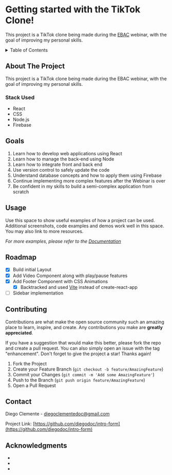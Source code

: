 # Getting started with the TikTok Clone!

This project is a TikTok clone being made during the [EBAC](https://ebac.art.br) webinar, with the goal of improving my personal skills.

<details>
  <summary>Table of Contents</summary>
  <ol>
    <li>
      <a href="#about-the-project">About The Project</a>
      <ul>
        <li><a href="#stack-used">Stack used</a></li>
      </ul>
    </li>
    <li><a href="#goals">Goals</a></li>
    <li><a href="#roadmap">Roadmap</a></li>
    <li><a href="#contact">Contact</a></li>
    <li><a href="#acknowledgments">Acknowledgments</a></li>
  </ol>
</details>

<!-- ABOUT THE PROJECT -->
## About The Project

This project is a TikTok clone being made during the EBAC webinar, with the goal of improving my personal skills.

### Stack Used

* React
* CSS
* Node.js
* Firebase

## Goals
1. Learn how to develop web applications using React
2. Learn how to manage the back-end using Node
3. Learn how to integrate front and back end
4. Use version control to safely update the code
5. Understand database concepts and how to apply them using Firebase
6. Continue implementing more complex features after the Webinar is over
7. Be confident in my skills to build a semi-complex application from scratch

<!-- USAGE EXAMPLES -->
## Usage


Use this space to show useful examples of how a project can be used. Additional screenshots, code examples and demos work well in this space. You may also link to more resources.

_For more examples, please refer to the [Documentation](https://example.com)_

<!-- ROADMAP -->
## Roadmap

- [x] Build initial Layout
- [x] Add Video Component along with play/pause features
- [x] Add Footer Component with CSS Animations
    - [x] Backtracked and used [Vite](https://vitejs.dev/) instead of create-react-app
- [ ] Sidebar implementation

<!-- CONTRIBUTING -->
## Contributing

Contributions are what make the open source community such an amazing place to learn, inspire, and create. Any contributions you make are **greatly appreciated**.

If you have a suggestion that would make this better, please fork the repo and create a pull request. You can also simply open an issue with the tag "enhancement".
Don't forget to give the project a star! Thanks again!

1. Fork the Project
2. Create your Feature Branch (`git checkout -b feature/AmazingFeature`)
3. Commit your Changes (`git commit -m 'Add some AmazingFeature'`)
4. Push to the Branch (`git push origin feature/AmazingFeature`)
5. Open a Pull Request



<!-- CONTACT -->
## Contact

Diego Clemente - diegoclementedoc@gmail.com

Project Link: [https://github.com/diegodoc/intro-form](https://github.com/diegodoc/intro-form)





<!-- ACKNOWLEDGMENTS -->
## Acknowledgments

* []()
* []()
* []()



